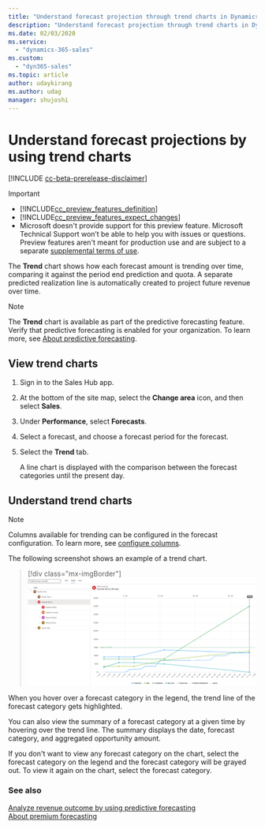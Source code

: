```yaml
---
title: "Understand forecast projection through trend charts in Dynamics 365 Sales Insights | MicrosoftDocs"
description: "Understand forecast projection through trend charts in Dynamics 365 Sales Insights."
ms.date: 02/03/2020
ms.service: 
  - "dynamics-365-sales"
ms.custom: 
  - "dyn365-sales"
ms.topic: article
author: udaykirang
ms.author: udag
manager: shujoshi
---
```


# Understand forecast projections by using trend charts

[!INCLUDE [cc-beta-prerelease-disclaimer](../includes/cc-beta-prerelease-disclaimer.md)]

> [!IMPORTANT]
> - [!INCLUDE[cc_preview_features_definition](../includes/cc-preview-features-definition.md)]  
> - [!INCLUDE[cc_preview_features_expect_changes](../includes/cc-preview-features-expect-changes.md)]
> - Microsoft doesn't provide support for this preview feature. Microsoft Technical Support won’t be able to help you with issues or questions. Preview features aren't meant for production use and are subject to a separate [supplemental terms of use](https://go.microsoft.com/fwlink/p/?linkid=870960).

The **Trend** chart shows how each forecast amount is trending over time, comparing it against the period end prediction and quota. A separate predicted realization line is automatically created to project future revenue over time.  

> [!NOTE]
> The **Trend** chart is available as part of the predictive forecasting feature. Verify that predictive forecasting is enabled for your organization. To learn more, see [About predictive forecasting](configure-premium-forecasting.md).

## View trend charts

1.	Sign in to the Sales Hub app.

2.	At the bottom of the site map, select the **Change area** icon, and then select **Sales**.  

3.	Under **Performance**, select **Forecasts**.

4.	Select a forecast, and choose a forecast period for the forecast.

5.	Select the **Trend** tab.

    A line chart is displayed with the comparison between the forecast categories until the present day.

## Understand trend charts

> [!NOTE]
> Columns available for trending can be configured in the forecast configuration. To learn more, see [configure columns](https://docs.microsoft.com/dynamics365/sales-enterprise/choose-layout-and-columns-forecast#configure-columns).

The following screenshot shows an example of a trend chart.

> [!div class="mx-imgBorder"]
> ![Trend chart](media/predictive-forecasting-trend-chart.png "Trend chart")

When you hover over a forecast category in the legend, the trend line of the forecast category gets highlighted.

You can also view the summary of a forecast category at a given time by hovering over the trend line. The summary displays the date, forecast category, and aggregated opportunity amount.

If you don't want to view any forecast category on the chart, select the forecast category on the legend and the forecast category will be grayed out. To view it again on the chart, select the forecast category.


### See also

[Analyze revenue outcome by using predictive forecasting](analyze-revenue-outcome-using-predictive-forecasting.md)<br>
[About premium forecasting](configure-premium-forecasting.md)